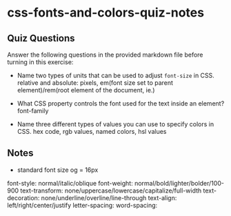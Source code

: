 # css-fonts-and-colors-quiz-notes

## Quiz Questions

Answer the following questions in the provided markdown file before turning in this exercise:

- Name two types of units that can be used to adjust `font-size` in CSS.
  relative and absolute:
  pixels, em(font size set to parent element)/rem(root element of the document, ie.<html>)

- What CSS property controls the font used for the text inside an element?
  font-family

- Name three different types of values you can use to specify colors in CSS.
  hex code, rgb values, named colors, hsl values

## Notes

- standard font size og <html> = 16px

font-style: normal/italic/oblique
font-weight: normal/bold/lighter/bolder/100-900
text-transform: none/uppercase/lowercase/capitalize/full-width
text-decoration: none/underline/overline/line-through
text-align: left/right/center/justify
letter-spacing:
word-spacing:
